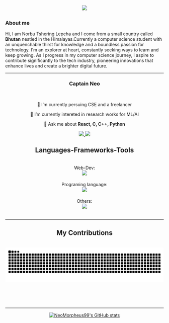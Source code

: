 
<h1 align="center">
    <img src="https://readme-typing-svg.herokuapp.com/?font=Righteous&size=35&center=true&vCenter=true&width=500&height=70&duration=4000&lines=Kuzu+zangpo+la+🙏;+I'm+Norbu+Tshering+Lepcha;" />
</h1>

### About me
Hi, I am Norbu Tshering Lepcha and I come from a small country called <strong>Bhutan</strong> nestled in the Himalayas.Currently a computer science student with an unquenchable thirst for knowledge and a boundless passion for technology. I'm an explorer at heart, constantly seeking ways to learn and keep growing. As I progress in my computer science journey, I aspire to contribute significantly to the tech industry, pioneering innovations that enhance lives and create a brighter digital future.

<hr>
<h3 align="center">Captain Neo</h3>
<br/>
<div align="center">
    
🔭 I’m currently persuing CSE and a freelancer
    
 🌱 I’m currently intereted in research works for ML/AI
 
💬 Ask me about **React, C, C++, Python**



<!--Social Links-->
 <div align="center"> 
  <a href="mailto:norbutlepcha@gmail.com">
    <img src="https://img.shields.io/badge/Gmail-333333?style=for-the-badge&logo=gmail&logoColor=red" />
  </a>
  <a href="https://linkedin.com/in/norbutsheringlepcha" target="_blank">
    <img src="https://img.shields.io/badge/LinkedIn-0077B5?style=for-the-badge&logo=linkedin&logoColor=white" target="_blank" />
  </a>
<!--   <a href="https://salesp07.github.io" target="_blank">
     <img src="https://img.shields.io/badge/Portfolio-FF5722?style=for-the-badge&logo=todoist&logoColor=white" target="_blank" /> <!-- sqlite, safari, google-chrome are other good icon options -->
  </a> 
</div>

<h2 align="center">Languages-Frameworks-Tools
</h2>
<br/>
<div align="center">
    Web-Dev: </br> <img src="https://skillicons.dev/icons?i=react,bootstrap,html,css,javascript,vscode,nodejs,express,flask,github,figma" /></br></br>
    Programing language: </br>
    <img src="https://skillicons.dev/icons?i=c,cpp,r,python,java,mysql" /></br></br>
    Others:</br>
    <img src="https://skillicons.dev/icons?i=andriodstudio,eclipse,bash,flutter,blender,ai,notion,ps,sketchup,autocad" /><br>
</div>

<br/>
<hr/>
<div align="center">
  <h2> My Contributions </h2>
  <br>
  <img alt="snake eating my contributions" src="https://raw.githubusercontent.com/NeoMorpheus99/NeoMorpheus99/output/github-contribution-grid-snake.svg" />
  
  <br/><br/><br/>
</div>

<hr/>
 

[![NeoMorpheus99's GitHub stats](https://github-readme-stats.vercel.app/api?username=NeoMorpheus99)](https://github.com/anuraghazra/github-readme-stats)
